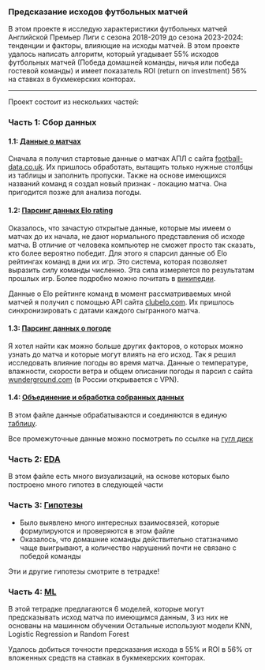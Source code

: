 ### Предсказание исходов футбольных матчей 
В этом проекте я исследую характеристики футбольных матчей Английской Премьер Лиги с сезона 2018-2019 до сезона 2023-2024: тенденции и факторы, влияющие на исходы матчей. В этом проекте удалось написать алгоритм, который угадывает 55% исходов футбольных матчей (Победа домашней команды, ничья или победа гостевой команды) и имеет показатель ROI (return on investment) 56% на ставках в букмекерских конторах.
___
Проект состоит из нескольких частей:

### Часть 1: Сбор данных

#### 1.1: [Данные о матчах](https://github.com/Zianielir/Football-EPL-2018-2024-Data-Analysis/blob/main/%5B1%5D%20Data_acquisition.ipynb)
Сначала я получил стартовые данные о матчах АПЛ с сайта [football-data.co.uk](https://football-data.co.uk/). Их пришлось обработать, вытащить только нужные столбцы из таблицы
и заполнить пропуски. Также на основе имеющихся названий команд я создал новый признак - локацию матча. Она пригодится позже для анализа погоды.

#### 1.2: [Парсинг данных Elo rating](https://github.com/Zianielir/Football-EPL-2018-2024-Data-Analysis/blob/main/%5B2%5D%20Parser%20elo%20rating.ipynb)
Оказалось, что зачастую открытые данные, которые мы имеем о матчах до их начала, не дают нормального представления об исходе матча. В отличие от человека компьютер не сможет просто так
сказать, кто более вероятно победит. Для этого я спарсил данные об Elo рейтингах команд в дни их игр. Это система, которая позволяет выразить силу команды численно.
Эта сила измеряется по результатам прошлых игр. Более подробно можно почитать в [википедии](https://ru.wikipedia.org/wiki/%D0%A0%D0%B5%D0%B9%D1%82%D0%B8%D0%BD%D0%B3_%D0%AD%D0%BB%D0%BE).

Данные о Elo рейтинге команд в момент рассматриваемых мной матчей я получил с помощью API сайта [clubelo.com](http://clubelo.com). Их пришлось синхронизировать с датами каждого сыгранного матча. 

#### 1.3: [Парсинг данных о погоде](https://github.com/Zianielir/Football-EPL-2018-2024-Data-Analysis/blob/main/%5B3%5D%20Parser%20weather.ipynb)
Я хотел найти как можно больше других факторов, о которых можно узнать до матча и которые могут влиять на его исход. Так я решил исследовать влияние погоды во время матча.
Данные о температуре, влажности, скорости ветра и общем описании погоды я парсил c сайта [wunderground.com](https://www.wunderground.com) (в России открывается с VPN). 

#### 1.4: [Объединение и обработка собранных данных](https://github.com/Zianielir/Football-EPL-2018-2024-Data-Analysis/blob/main/%5B4%5D%20Data_merge.ipynb)
В этом файле данные обрабатываются и соединяются в единую [таблицу](https://github.com/Zianielir/Football-EPL-2018-2024-Data-Analysis/blob/main/EPL_data_after_EDA.csv).

Все промежуточные данные можно посмотреть по ссылке на [гугл диск](https://drive.google.com/drive/folders/1d1S0_mqFa4Ew_us3kP7FMiBkaUdEooSW?usp=sharing)

### Часть 2: [EDA](https://github.com/Zianielir/Football-EPL-2018-2024-Data-Analysis/blob/main/%5B5%5D%20EDA.ipynb)
В этом файле есть много визуализаций, на основе которых было построено много гипотез в следующей части

### Часть 3: [Гипотезы](https://github.com/Zianielir/Football-EPL-2018-2024-Data-Analysis/blob/main/%5B6%5DHypotheses.ipynb)
- Было выявлено много интересных взаимосвязей, которые формулируются и проверяются в этом файле
- Оказалось, что домашние команды действительно статзначимо чаще выигрывают, а количество нарушений почти не связано с победой команды

Эти и другие гипотезы смотрите в тетрадке!

### Часть 4: [ML](https://github.com/Zianielir/Football-EPL-2018-2024-Data-Analysis/blob/main/%5B7%5DML.ipynb)
В этой тетрадке предлагаются 6 моделей, которые могут предсказывать исход матча по имеющимся данным, 3 из них не основаны на машинном обучении
Остальные используют модели KNN, Logistic Regression и Random Forest

Удалось добиться точности предсказания исхода в 55% и ROI в 56% от вложенных средств на ставках в букмекерских конторах.







